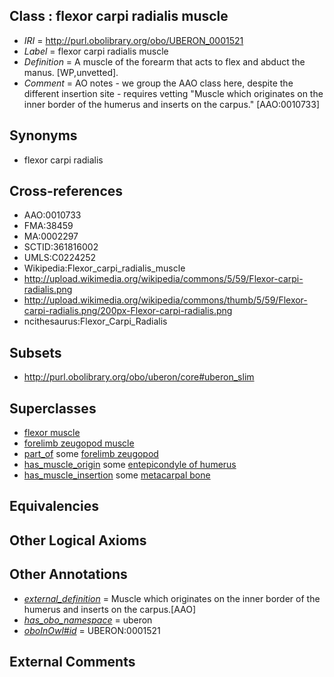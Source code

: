 
## Class : flexor carpi radialis muscle

 * *IRI* = http://purl.obolibrary.org/obo/UBERON_0001521
 * *Label* = flexor carpi radialis muscle
 * *Definition* = A muscle of the forearm that acts to flex and abduct the manus. [WP,unvetted].
 * *Comment* = AO notes - we group the AAO class here, despite the different insertion site - requires vetting "Muscle which originates on the inner border of the humerus and inserts on the carpus." [AAO:0010733]

## Synonyms

 * flexor carpi radialis

## Cross-references

 * AAO:0010733
 * FMA:38459
 * MA:0002297
 * SCTID:361816002
 * UMLS:C0224252
 * Wikipedia:Flexor_carpi_radialis_muscle
 * http://upload.wikimedia.org/wikipedia/commons/5/59/Flexor-carpi-radialis.png
 * http://upload.wikimedia.org/wikipedia/commons/thumb/5/59/Flexor-carpi-radialis.png/200px-Flexor-carpi-radialis.png
 * ncithesaurus:Flexor_Carpi_Radialis

## Subsets

 * http://purl.obolibrary.org/obo/uberon/core#uberon_slim

## Superclasses

 * [flexor muscle](../../UBERON/66/UBERON_0000366.md)
 * [forelimb zeugopod muscle](../../UBERON/54/UBERON_0004254.md)
 * [part_of](../../BFO/50/BFO_0000050.md) some [forelimb zeugopod](../../UBERON/86/UBERON_0002386.md)
 * [has_muscle_origin](../../RO/72/RO_0002372.md) some [entepicondyle of humerus](../../UBERON/06/UBERON_0006806.md)
 * [has_muscle_insertion](../../RO/73/RO_0002373.md) some [metacarpal bone](../../UBERON/74/UBERON_0002374.md)

## Equivalencies


## Other Logical Axioms


## Other Annotations

 * *[external_definition](../../UBPROP/01/UBPROP_0000001.md)* = Muscle which originates on the inner border of the humerus and inserts on the carpus.[AAO]
 * *[has_obo_namespace](../../ce/oboInOwl#hasOBONamespace.md)* = uberon
 * *[oboInOwl#id](../../id/oboInOwl#id.md)* = UBERON:0001521

## External Comments

